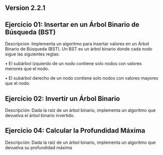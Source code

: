 ## Version 2.2.1

## Ejercicio 01: Insertar en un Árbol Binario de Búsqueda (BST)

Descripcion :Implementa un algoritmo para insertar valores en un Árbol Binario de Búsqueda (BST). Un
BST es un árbol binario donde cada nodo sigue las siguientes reglas:

• El subárbol izquierdo de un nodo contiene solo nodos con valores menores que el nodo.

• El subárbol derecho de un nodo contiene solo nodos con valores mayores que el nodo.

## Ejercicio 02: Invertir un Árbol Binario

Descripción: Dada la raíz de un árbol binario, implementa un algoritmo que devuelva el árbol binario
invertido.

## Ejercicio 04: Calcular la Profundidad Máxima

Descripción: Dada la raíz de un árbol binario, implementa un algoritmo que devuelva su profundidad
máxima